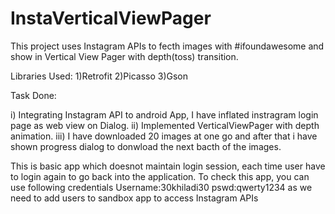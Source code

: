 # InstaVerticalViewPager

This project uses Instagram APIs to fecth images with #ifoundawesome and show in Vertical View Pager
with depth(toss) transition.

Libraries Used:
1)Retrofit 
2)Picasso
3)Gson

Task Done:

i) Integrating Instagram API to android App, I have inflated instragram login page as web view on Dialog.
ii) Implemented VerticalViewPager with depth animation.
iii) I have downloaded 20 images at one go and after that i have shown progress dialog to donwload the next bacth of the images.

This is basic app which doesnot maintain login session, each time user have to login again to go back into the application.
To check this app, you can use following credentials
Username:30khiladi30
pswd:qwerty1234
as we need to add users to sandbox app to access Instagram APIs
